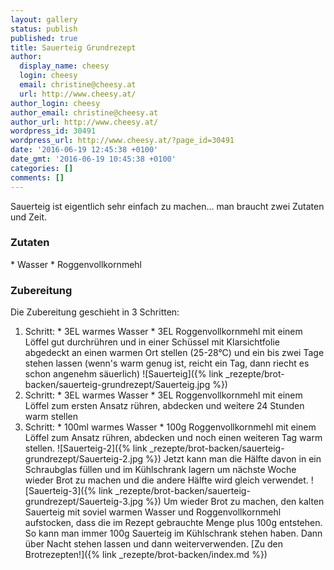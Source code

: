 ```yaml
---
layout: gallery
status: publish
published: true
title: Sauerteig Grundrezept
author:
  display_name: cheesy
  login: cheesy
  email: christine@cheesy.at
  url: http://www.cheesy.at/
author_login: cheesy
author_email: christine@cheesy.at
author_url: http://www.cheesy.at/
wordpress_id: 30491
wordpress_url: http://www.cheesy.at/?page_id=30491
date: '2016-06-19 12:45:38 +0100'
date_gmt: '2016-06-19 10:45:38 +0100'
categories: []
comments: []
---
```

Sauerteig ist eigentlich sehr einfach zu machen... man braucht zwei Zutaten und Zeit.
### Zutaten
\* Wasser
\* Roggenvollkornmehl
### Zubereitung
Die Zubereitung geschieht in 3 Schritten:
1. Schritt:
\* 3EL warmes Wasser
\* 3EL Roggenvollkornmehl
mit einem Löffel gut durchrühren und in einer Schüssel mit Klarsichtfolie abgedeckt an einen warmen Ort stellen (25-28°C) und ein bis zwei Tage stehen lassen (wenn's warm genug ist, reicht ein Tag, dann riecht es schon angenehm säuerlich)
![Sauerteig]({% link _rezepte/brot-backen/sauerteig-grundrezept/Sauerteig.jpg %})
2. Schritt:
\* 3EL warmes Wasser
\* 3EL Roggenvollkornmehl
mit einem Löffel zum ersten Ansatz rühren, abdecken und weitere 24 Stunden warm stellen
3. Schritt:
\* 100ml warmes Wasser
\* 100g Roggenvollkornmehl
mit einem Löffel zum Ansatz rühren, abdecken und noch einen weiteren Tag warm stellen.
![Sauerteig-2]({% link _rezepte/brot-backen/sauerteig-grundrezept/Sauerteig-2.jpg %})
Jetzt kann man die Hälfte davon in ein Schraubglas füllen und im Kühlschrank lagern um nächste Woche wieder Brot zu machen und die andere Hälfte wird gleich verwendet.
![Sauerteig-3]({% link _rezepte/brot-backen/sauerteig-grundrezept/Sauerteig-3.jpg %})
Um wieder Brot zu machen, den kalten Sauerteig mit soviel warmen Wasser und Roggenvollkornmehl aufstocken, dass die im Rezept gebrauchte Menge plus 100g entstehen. So kann man immer 100g Sauerteig im Kühlschrank stehen haben. Dann über Nacht stehen lassen und dann weiterverwenden.
[Zu den Brotrezepten!]({% link _rezepte/brot-backen/index.md %})
